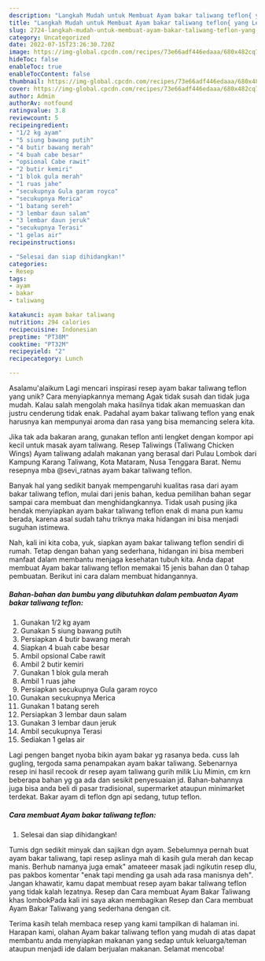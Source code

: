 ```yaml
---
description: "Langkah Mudah untuk Membuat Ayam bakar taliwang teflon{ yang Lezat"
title: "Langkah Mudah untuk Membuat Ayam bakar taliwang teflon{ yang Lezat"
slug: 2724-langkah-mudah-untuk-membuat-ayam-bakar-taliwang-teflon-yang-lezat
category: Uncategorized
date: 2022-07-15T23:26:30.720Z
image: https://img-global.cpcdn.com/recipes/73e66adf446edaaa/680x482cq70/ayam-bakar-taliwang-teflon-foto-resep-utama.jpg
hideToc: false
enableToc: true
enableTocContent: false
thumbnail: https://img-global.cpcdn.com/recipes/73e66adf446edaaa/680x482cq70/ayam-bakar-taliwang-teflon-foto-resep-utama.jpg
cover: https://img-global.cpcdn.com/recipes/73e66adf446edaaa/680x482cq70/ayam-bakar-taliwang-teflon-foto-resep-utama.jpg
author: Admin
authorAv: notfound
ratingvalue: 3.8
reviewcount: 5
recipeingredient:
- "1/2 kg ayam"
- "5 siung bawang putih"
- "4 butir bawang merah"
- "4 buah cabe besar"
- "opsional Cabe rawit"
- "2 butir kemiri"
- "1 blok gula merah"
- "1 ruas jahe"
- "secukupnya Gula garam royco"
- "secukupnya Merica"
- "1 batang sereh"
- "3 lembar daun salam"
- "3 lembar daun jeruk"
- "secukupnya Terasi"
- "1 gelas air"
recipeinstructions:

- "Selesai dan siap dihidangkan!"
categories:
- Resep
tags:
- ayam
- bakar
- taliwang

katakunci: ayam bakar taliwang 
nutrition: 294 calories
recipecuisine: Indonesian
preptime: "PT38M"
cooktime: "PT32M"
recipeyield: "2"
recipecategory: Lunch

---
```



Asalamu'alaikum Lagi mencari inspirasi resep ayam bakar taliwang teflon yang unik? Cara menyiapkannya memang Agak tidak susah dan tidak juga mudah. Kalau salah mengolah maka hasilnya tidak akan memuaskan dan justru cenderung tidak enak. Padahal ayam bakar taliwang teflon yang enak harusnya kan mempunyai aroma dan rasa yang bisa memancing selera kita.


Jika tak ada bakaran arang, gunakan teflon anti lengket dengan kompor api kecil untuk masak ayam taliwang. Resep Taliwings (Taliwang Chicken Wings) Ayam taliwang adalah makanan yang berasal dari Pulau Lombok dari Kampung Karang Taliwang, Kota Mataram, Nusa Tenggara Barat. Nemu resepnya mba @sevi_ratnas ayam bakar taliwang teflon.

Banyak hal yang sedikit banyak mempengaruhi kualitas rasa dari ayam bakar taliwang teflon, mulai dari jenis bahan, kedua pemilihan bahan segar sampai cara membuat dan menghidangkannya. Tidak usah pusing jika hendak menyiapkan ayam bakar taliwang teflon enak di mana pun kamu berada, karena asal sudah tahu triknya maka hidangan ini bisa menjadi suguhan istimewa.


Nah, kali ini kita coba, yuk, siapkan ayam bakar taliwang teflon sendiri di rumah. Tetap dengan bahan yang sederhana, hidangan ini bisa memberi manfaat dalam membantu menjaga kesehatan tubuh kita. Anda dapat membuat Ayam bakar taliwang teflon memakai 15 jenis bahan dan 0 tahap pembuatan. Berikut ini cara dalam membuat hidangannya.

<!--inarticleads1-->

##### Bahan-bahan dan bumbu yang dibutuhkan dalam pembuatan Ayam bakar taliwang teflon:

1. Gunakan 1/2 kg ayam
1. Gunakan 5 siung bawang putih
1. Persiapkan 4 butir bawang merah
1. Siapkan 4 buah cabe besar
1. Ambil opsional Cabe rawit
1. Ambil 2 butir kemiri
1. Gunakan 1 blok gula merah
1. Ambil 1 ruas jahe
1. Persiapkan secukupnya Gula garam royco
1. Gunakan secukupnya Merica
1. Gunakan 1 batang sereh
1. Persiapkan 3 lembar daun salam
1. Gunakan 3 lembar daun jeruk
1. Ambil secukupnya Terasi
1. Sediakan 1 gelas air


Lagi pengen banget nyoba bikin ayam bakar yg rasanya beda. cuss lah gugling, tergoda sama penampakan ayam bakar taliwang. Sebenarnya resep ini hasil recook dr resep ayam taliwang gurih milik Liu Mimin, cm krn beberapa bahan yg ga ada dan sesikit penyesuaian jd. Bahan-bahannya juga bisa anda beli di pasar tradisional, supermarket ataupun minimarket terdekat. Bakar ayam di teflon dgn api sedang, tutup teflon. 

<!--inarticleads2-->

##### Cara membuat Ayam bakar taliwang teflon:


1. Selesai dan siap dihidangkan!

Tumis dgn sedikit minyak dan sajikan dgn ayam. Sebelumnya pernah buat ayam bakar taliwang, tapi resep aslinya mah di kasih gula merah dan kecap manis. Berhub namanya juga emak&#34; amateeer masak jadi ngikutin resep dlu, pas pakbos komentar &#34;enak tapi mending ga usah ada rasa manisnya deh&#34;. Jangan khawatir, kamu dapat membuat resep ayam bakar taliwang teflon yang tidak kalah lezatnya. Resep dan Cara membuat Ayam Bakar Taliwang khas lombokPada kali ini saya akan membagikan Resep dan Cara membuat Ayam Bakar Taliwang yang sederhana dengan cit. 

Terima kasih telah membaca resep yang kami tampilkan di halaman ini. Harapan kami, olahan Ayam bakar taliwang teflon yang mudah di atas dapat membantu anda menyiapkan makanan yang sedap untuk keluarga/teman ataupun menjadi ide dalam berjualan makanan. Selamat mencoba!
